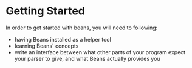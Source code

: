 # Getting Started

In order to get started with beans, you will need to following:
 * having Beans installed as a helper tool
 * learning Beans' concepts
 * write an interface between what other parts of your program expect
   your parser to give, and what Beans actually provides you

